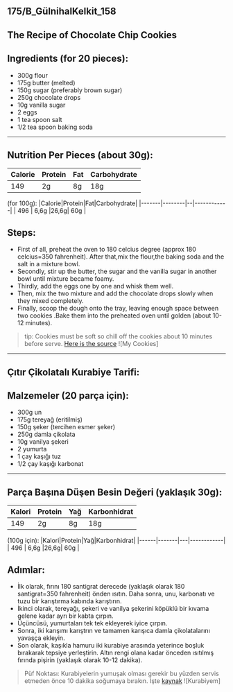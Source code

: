 175/B_GülnihalKelkit_158
---
The Recipe of Chocolate Chip Cookies
---
Ingredients (for 20 pieces):
---
* 300g flour
* 175g butter (melted)
* 150g sugar (preferably brown sugar)
* 250g chocolate drops
* 10g vanilla sugar
* 2 eggs
* 1 tea spoon salt
* 1/2 tea spoon baking soda 
---
 Nutrition Per Pieces (about 30g):
---
|Calorie|Protein|Fat|Carbohydrate|
|-------|--------|--|------------|
|  149  |   2g   |8g|   18g      |

(for 100g):
|Calorie|Protein|Fat|Carbohydrate|
|-------|--------|--|------------|
|  496  |  6,6g  |26,6g|  60g    |

Steps:
---
+ First of all, preheat the oven to 180 celcius degree (approx 180 celcius=350 fahrenheit). After that,mix the flour,the baking soda and the salt in a mixture bowl.
+ Secondly, stir up the butter, the sugar and the vanilla sugar in another bowl until mixture became foamy.
+ Thirdly, add the eggs one by one and whisk them well.
+ Then, mix the two mixture and add the chocolate drops slowly when they mixed completely.
+ Finally, scoop the dough onto the tray, leaving enough space between two cookies .Bake them into the preheated oven until golden (about 10-12 minutes).
>tip: Cookies must be soft so chill off the cookies about 10 minutes before serve.
[Here is the source](https://www.kitchenstories.com/en)
![My Cookies]
---
Çıtır Çikolatalı Kurabiye Tarifi:
---
Malzemeler (20 parça için):
---
* 300g un
* 175g tereyağ (eritilmiş)
* 150g şeker (tercihen esmer şeker)
* 250g damla çikolata
* 10g vanilya şekeri
* 2 yumurta
* 1 çay kaşığı tuz
* 1/2 çay kaşığı karbonat
---
Parça Başına Düşen Besin Değeri (yaklaşık 30g):
---
|Kalori|Protein|Yağ|Karbonhidrat|
|------|--------|--|------------|
|  149 |   2g   |8g|   18g      |

(100g için):
|Kalori|Protein|Yağ|Karbonhidrat|
|------|-------|---|------------|
|  496 | 6,6g  |26,6g|  60g     |

Adımlar:
---
+ İlk olarak, fırını 180 santigrat derecede (yaklaşık olarak 180 santigrat=350 fahrenheit) önden ısıtın. Daha sonra, unu, karbonatı ve tuzu bir karıştırma kabında karıştırın.
+ İkinci olarak, tereyağı, şekeri ve vanilya şekerini köpüklü bir kıvama gelene kadar ayrı bir kabta çırpın.
+ Üçüncüsü, yumurtaları tek tek ekleyerek iyice çırpın.
+ Sonra, iki karışımı karıştrın ve  tamamen karışıca damla çikolatalarını yavaşça ekleyin.
+ Son olarak, kaşıkla hamuru iki kurabiye arasında yeterince boşluk bırakarak tepsiye yerleştirin. Altın rengi olana kadar önceden ısıtılmış fırında pişirin (yaklaşık olarak 10-12 dakika).
> Püf Noktası: Kurabiyelerin yumuşak olması gerekir bu yüzden servis etmeden önce 10 dakika soğumaya bırakın.
İşte [kaynak](https://www.kitchenstories.com/en)
![Kurabiyem]
